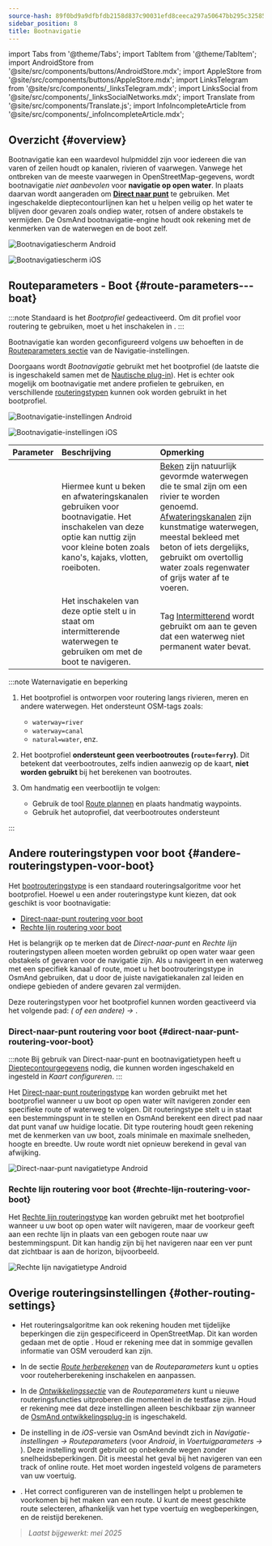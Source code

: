 ```yaml
---
source-hash: 89f0bd9a9dfbfdb2158d837c90031efd8ceeca297a50647bb295c32585e91830
sidebar_position: 8
title: Bootnavigatie
---
```

import Tabs from '@theme/Tabs';
import TabItem from '@theme/TabItem';
import AndroidStore from '@site/src/components/buttons/AndroidStore.mdx';
import AppleStore from '@site/src/components/buttons/AppleStore.mdx';
import LinksTelegram from '@site/src/components/_linksTelegram.mdx';
import LinksSocial from '@site/src/components/_linksSocialNetworks.mdx';
import Translate from '@site/src/components/Translate.js';
import InfoIncompleteArticle from '@site/src/components/_infoIncompleteArticle.mdx';



## Overzicht {#overview}

Bootnavigatie kan een waardevol hulpmiddel zijn voor iedereen die van varen of zeilen houdt op kanalen, rivieren of vaarwegen. Vanwege het ontbreken van de meeste vaarwegen in OpenStreetMap-gegevens, wordt bootnavigatie *niet aanbevolen* voor **navigatie op open water**. In plaats daarvan wordt aangeraden om **[Direct naar punt](#direct-naar-punt-navigatie-voor-boot)** te gebruiken. Met ingeschakelde dieptecontourlijnen kan het u helpen veilig op het water te blijven door gevaren zoals ondiep water, rotsen of andere obstakels te vermijden.
De OsmAnd bootnavigatie-engine houdt ook rekening met de kenmerken van de waterwegen en de boot zelf.

<Tabs groupId="operating-systems" queryString="current-os">

<TabItem value="android" label="Android">

![Bootnavigatiescherm Android](@site/static/img/navigation/boat/boat_navigation_android.png)

</TabItem>

<TabItem value="ios" label="iOS">

![Bootnavigatiescherm iOS](@site/static/img/navigation/boat/boat_navigation_ios.png)

</TabItem>

</Tabs>

## Routeparameters - Boot {#route-parameters---boat}

:::note
Standaard is het *Bootprofiel* gedeactiveerd. Om dit profiel voor routering te gebruiken, moet u het inschakelen in *<Translate android="true" ids="shared_string_menu,shared_string_settings,application_profiles"/>*.
:::

Bootnavigatie kan worden geconfigureerd volgens uw behoeften in de [Routeparameters sectie](../../navigation/guidance/navigation-settings.md#route-parameters) van de Navigatie-instellingen.

Doorgaans wordt *Bootnavigatie* gebruikt met het bootprofiel (de laatste die is ingeschakeld samen met de [Nautische plug-in](../../plugins/nautical-charts.md)). Het is echter ook mogelijk om bootnavigatie met andere profielen te gebruiken, en verschillende [routeringstypen](#andere-routeringstypen-voor-boot) kunnen ook worden gebruikt in het bootprofiel.


<Tabs groupId="operating-systems" queryString="current-os">

<TabItem value="android" label="Android">


![Bootnavigatie-instellingen Android](@site/static/img/navigation/routing/boat_routing_andr.png)

</TabItem>

<TabItem value="ios" label="iOS">

![Bootnavigatie-instellingen iOS](@site/static/img/navigation/routing/boat_routing_ios.png)

</TabItem>

</Tabs>

| Parameter | Beschrijving | Opmerking |
|:------------|:---------------|:---------------|
| *<Translate android="true" ids="routing_attr_allow_streams_name"/>* | Hiermee kunt u beken en afwateringskanalen gebruiken voor bootnavigatie. Het inschakelen van deze optie kan nuttig zijn voor kleine boten zoals kano's, kajaks, vlotten, roeiboten. | [Beken](https://wiki.openstreetmap.org/wiki/Tag:waterway%3Dstream) zijn natuurlijk gevormde waterwegen die te smal zijn om een rivier te worden genoemd. [Afwateringskanalen](https://wiki.openstreetmap.org/wiki/Tag:waterway%3Ddrain) zijn kunstmatige waterwegen, meestal bekleed met beton of iets dergelijks, gebruikt om overtollig water zoals regenwater of grijs water af te voeren.|
| *<Translate android="true" ids="routing_attr_allow_intermittent_name"/>* | Het inschakelen van deze optie stelt u in staat om intermitterende waterwegen te gebruiken om met de boot te navigeren. | Tag [Intermitterend](https://wiki.openstreetmap.org/wiki/Key:intermittent) wordt gebruikt om aan te geven dat een waterweg niet permanent water bevat. |


:::note Waternavigatie en beperking

1. Het bootprofiel is ontworpen voor routering langs rivieren, meren en andere waterwegen. Het ondersteunt OSM-tags zoals:
    - `waterway=river`
    - `waterway=canal`
    - `natural=water`, enz.

2. Het bootprofiel **ondersteunt geen veerbootroutes (`route=ferry`)**. Dit betekent dat veerbootroutes, zelfs indien aanwezig op de kaart, **niet worden gebruikt** bij het berekenen van bootroutes.

3. Om handmatig een veerbootlijn te volgen:

    - Gebruik de tool [Route plannen](../../plan-route/create-route.md) en plaats handmatig waypoints.
    - Gebruik het autoprofiel, dat veerbootroutes ondersteunt

:::

## Andere routeringstypen voor boot {#andere-routeringstypen-voor-boot}

Het [bootrouteringstype](#route-parameters---boat) is een standaard routeringsalgoritme voor het bootprofiel. Hoewel u een ander routeringstype kunt kiezen, dat ook geschikt is voor bootnavigatie:

 - [Direct-naar-punt routering voor boot](./boat-navigation.md#direct-naar-punt-routering-voor-boot)
 - [Rechte lijn routering voor boot](./boat-navigation.md#rechte-lijn-routering-voor-boot)

Het is belangrijk op te merken dat de *Direct-naar-punt* en *Rechte lijn* routeringstypen alleen moeten worden gebruikt op open water waar geen obstakels of gevaren voor de navigatie zijn. Als u navigeert in een waterweg met een specifiek kanaal of route, moet u het bootrouteringstype in OsmAnd gebruiken, dat u door de juiste navigatiekanalen zal leiden en ondiepe gebieden of andere gevaren zal vermijden.

Deze routeringstypen voor het bootprofiel kunnen worden geactiveerd via het volgende pad: *<Translate android="true" ids="shared_string_menu,shared_string_settings,configure_profile"/> (<Translate android="true" ids="app_mode_boat"/> of een andere) → <Translate android="true" ids="routing_settings_2,nav_type_hint"/>*.


### Direct-naar-punt routering voor boot {#direct-naar-punt-routering-voor-boot}

:::note
Bij gebruik van Direct-naar-punt en bootnavigatietypen heeft u [Dieptecontourgegevens](../../plugins/nautical-charts.md#nautical-map-style) nodig, die kunnen worden ingeschakeld en ingesteld in *Kaart configureren*.
:::

Het [Direct-naar-punt routeringstype](./direct-to-point-routing.md) kan worden gebruikt met het bootprofiel wanneer u uw boot op open water wilt navigeren zonder een specifieke route of waterweg te volgen. Dit routeringstype stelt u in staat een bestemmingspunt in te stellen en OsmAnd berekent een direct pad naar dat punt vanaf uw huidige locatie. Dit type routering houdt geen rekening met de kenmerken van uw boot, zoals minimale en maximale snelheden, hoogte en breedte. Uw route wordt niet opnieuw berekend in geval van afwijking.

![Direct-naar-punt navigatietype Android](@site/static/img/navigation/boat/direct_navigation_type_android.png)


### Rechte lijn routering voor boot {#rechte-lijn-routering-voor-boot}

Het [Rechte lijn routeringstype](./straight-line-routing) kan worden gebruikt met het bootprofiel wanneer u uw boot op open water wilt navigeren, maar de voorkeur geeft aan een rechte lijn in plaats van een gebogen route naar uw bestemmingspunt. Dit kan handig zijn bij het navigeren naar een ver punt dat zichtbaar is aan de horizon, bijvoorbeeld.

![Rechte lijn navigatietype Android](@site/static/img/navigation/boat/straight_navigation_type_android.png)


## Overige routeringsinstellingen {#other-routing-settings}

- Het routeringsalgoritme kan ook rekening houden met tijdelijke beperkingen die zijn gespecificeerd in OpenStreetMap. Dit kan worden gedaan met de optie *[<Translate android="true" ids="temporary_conditional_routing"/>](../routing/osmand-routing.md#consider-temporary-limitations)*. Houd er rekening mee dat in sommige gevallen informatie van OSM verouderd kan zijn.

- In de sectie [*Route herberekenen*](../../navigation/guidance/navigation-settings.md#recalculate-route) van de *Routeparameters* kunt u opties voor routeherberekening inschakelen en aanpassen.

- In de [*Ontwikkelingssectie*](../guidance/navigation-settings.md#development-settings) van de *Routeparameters* kunt u nieuwe routeringsfuncties uitproberen die momenteel in de testfase zijn. Houd er rekening mee dat deze instellingen alleen beschikbaar zijn wanneer de [OsmAnd ontwikkelingsplug-in](../../plugins/development.md) is ingeschakeld.

- De instelling *[<Translate ios="true" ids="road_speeds"/>](../guidance/navigation-settings.md#road-speeds)* in de *iOS*-versie van OsmAnd bevindt zich in *Navigatie-instellingen → Routeparameters* (voor *Android*, in *Voertuigparameters → [<Translate android="true" ids="default_speed_setting_title"/>](../guidance/navigation-settings.md#default-speed--road-speeds)*). Deze instelling wordt gebruikt op onbekende wegen zonder snelheidsbeperkingen. Dit is meestal het geval bij het navigeren van een track of online route. Het moet worden ingesteld volgens de parameters van uw voertuig.

- *[<Translate ios="true" ids="vehicle_parameters"/>](../guidance/navigation-settings.md#vehicle-parameters)*. Het correct configureren van de instellingen helpt u problemen te voorkomen bij het maken van een route. U kunt de meest geschikte route selecteren, afhankelijk van het type voertuig en wegbeperkingen, en de reistijd berekenen.

> *Laatst bijgewerkt: mei 2025*